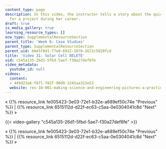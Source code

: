 ```yaml
---
content_type: page
description: In this video, the instructor tells a story about the quickest turnaround
  for a project during her career.
draft: true
is_media_gallery: true
learning_resource_types: []
ocw_type: SupplementalResourceSection
parent_title: 'Week 6: Case Studies'
parent_type: SupplementalResourceSection
parent_uid: b0e5f8d1-f7e8-6912-1070-2672c5820fcd
title: 'Video 31: Solar Cell DELETE'
uid: c545a135-26d1-5fbd-5ae7-f30a27def6fe
video_metadata:
  youtube_id: null
videos:
  content:
  - 449d23a6-f871-f82f-90d0-3245aa322e53
  website: res-10-001-making-science-and-engineering-pictures-a-practical-guide-to-presenting-your-work-spring-2016
---
```

« {{% resource_link fe005423-3e03-72e1-b32e-a689ef50c74e "Previous" %}} | {{% resource_link 6515112d-d22f-ec63-c5aa-0e0304041c8d "Next" %}} »

{{< video-gallery "c545a135-26d1-5fbd-5ae7-f30a27def6fe" >}}


« {{% resource_link fe005423-3e03-72e1-b32e-a689ef50c74e "Previous" %}} | {{% resource_link 6515112d-d22f-ec63-c5aa-0e0304041c8d "Next" %}} »